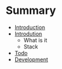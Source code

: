 # Summary

* [Introduction](README.md)
* [Introdution](docs/introdution.md)
   * What is it
   * Stack
* [Todo](docs/todo.md)
* [Development](docs/development.md)

